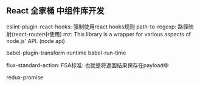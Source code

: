 ## React 全家桶 中组件库开发


eslint-plugin-react-hooks: 强制使用react hooks规则
path-to-regexp: 路径映射(react-router中使用)
mz: This library is a wrapper for various aspects of node.js' API. (node api)

babel-plugin-transform-runtime babel-run-time

flux-standard-action: FSA标准: 也就是将返回结果保存在payload中

redux-promise